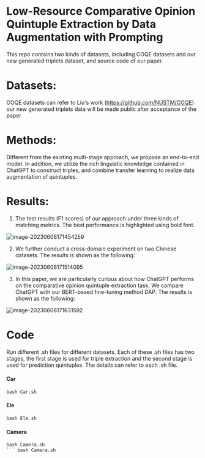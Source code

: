 # Low-Resource Comparative Opinion Quintuple Extraction by Data Augmentation with Prompting


This repo contains two kinds of datasets, including COQE datasets and our new generated triplets dataset,  and source code of our paper.

# Datasets:
COQE datasets can refer to Liu's work (https://github.com/NUSTM/COQE)
our new generated triplets data will be made public after acceptance of the paper.

# Methods:

Different from the existing multi-stage approach, we propose an end-to-end model. In addition, we utilize the rich linguistic knowledge contained in ChatGPT to construct triples, and combine transfer learning to realize data augmentation of quintuples.

# Results:

1. The test results (F1 scores) of our approach under three kinds of matching metrics. The best performance is highlighted using bold font. 

![image-20230608171454259](https://xat20220803.oss-cn-shanghai.aliyuncs.com/Figures/202306081714496.png)

2. We further conduct a cross-domain experiment on two Chinese datasets. The results is shown as the following:

![image-20230608171514095](https://xat20220803.oss-cn-shanghai.aliyuncs.com/Figures/202306081715148.png)

3. In this paper, we are particularly curious about how ChatGPT performs on the comparative opinion  quintuple extraction task. We compare ChatGPT with our BERT-based fine-tuning method DAP. The results is shown as the following:

![image-20230608171631592](https://xat20220803.oss-cn-shanghai.aliyuncs.com/Figures/202306081716649.png)

# Code

Run different .sh files for different datasets. Each of these .sh files has two stages, the first stage is used for triple extraction and the second stage is used for prediction quintuples. The details can refer to each .sh file. 

#### Car

```
bash Car.sh
```

#### Ele

```
bash Ele.sh
```

#### Camera

```
bash Camera.sh
``` bash Camera.sh
````
